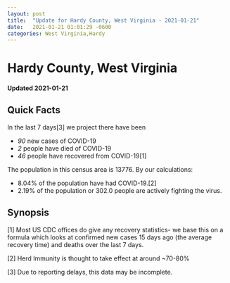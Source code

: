 ```yaml
---
layout: post
title:  "Update for Hardy County, West Virginia - 2021-01-21"
date:   2021-01-21 01:01:29 -0600
categories: West Virginia,Hardy
---
```


# Hardy County, West Virginia
#### Updated 2021-01-21

## Quick Facts

In the last 7 days[3] we project there have been
- *90* new cases of COVID-19
- *2* people have died of COVID-19
- *46* people have recovered from COVID-19[1]

The population in this census area is 13776. By our calculations:
- 8.04% of the population have had COVID-19.[2]
- 2.19% of the population or 302.0 people are actively fighting the virus.

## Synopsis




[1] Most US CDC offices do give any recovery statistics- we base this on a formula which looks at confirmed new cases
15 days ago (the average recovery time) and deaths over the last 7 days.

[2] Herd Immunity is thought to take effect at around ~70-80%

[3] Due to reporting delays, this data may be incomplete.
 
    